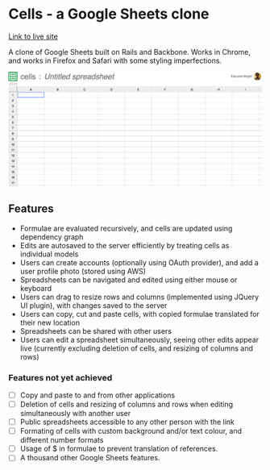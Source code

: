 # Cells - a Google Sheets clone

[Link to live site][live-site]

[live-site]: http://cells.edmund.io

A clone of Google Sheets built on Rails and Backbone. Works in Chrome, and works in Firefox and Safari with some styling imperfections.

![screenshot]

## Features

- Formulae are evaluated recursively, and cells are updated using dependency graph
- Edits are autosaved to the server efficiently by treating cells as individual models
- Users can create accounts (optionally using OAuth provider), and add a user profile photo (stored using AWS)
- Spreadsheets can be navigated and edited using either mouse or keyboard
- Users can drag to resize rows and columns (implemented using JQuery UI plugin), with changes saved to the server
- Users can copy, cut and paste cells, with copied formulae translated for their new location
- Spreadsheets can be shared with other users
- Users can edit a spreadsheet simultaneously, seeing other edits appear live (currently excluding deletion of cells, and resizing of columns and rows)

### Features not yet achieved
- [ ] Copy and paste to and from other applications
- [ ] Deletion of cells and resizing of columns and rows when editing simultaneously with another user
- [ ] Public spreadsheets accessible to any other person with the link
- [ ] Formating of cells with custom background and/or text colour, and different number formats
- [ ] Usage of $ in formulae to prevent translation of references.
- [ ] A thousand other Google Sheets features.

[screenshot]: ./screenshot.jpg
